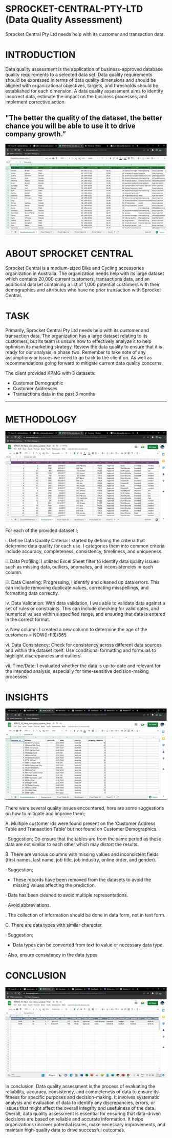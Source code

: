 # SPROCKET-CENTRAL-PTY-LTD (Data Quality Assessment)

Sprocket Central Pty Ltd needs help with its customer and transaction data.

# INTRODUCTION

Data quality assessment is the application of business-approved database quality requirements to a selected data set. Data quality requirements should be expressed in terms of data quality dimensions and should be aligned with organizational objectives, targets, and thresholds should be established for each dimension. A data quality assessment aims to identify incorrect data, estimate the impact on the business processes, and implement corrective action.

"The better the quality of the dataset, the better chance you will be able to use it to drive company growth.”
---

![](Dataset.webp)

# ABOUT SPROCKET CENTRAL

Sprocket Central is a medium-sized Bike and Cycling accessories organization in Australia. The organization needs help with its large dataset which contains 20,000 current customers, transactions data, and an additional dataset containing a list of 1,000 potential customers with their demographics and attributes who have no prior transaction with Sprocket Central.

# TASK

Primarily, Sprocket Central Pty Ltd needs help with its customer and transaction data. The organization has a large dataset relating to its customers, but its team is unsure how to effectively analyze it to help optimism its marketing strategy. Review the data quality to ensure that it is ready for our analysis in phase two. Remember to take note of any assumptions or issues we need to go back to the client on. As well as recommendations going forward to mitigate current data quality concerns.

The client provided KPMG with 3 datasets:

- Customer Demographic
- Customer Addresses
- Transactions data in the past 3 months
---

# METHODOLOGY

![](2.webp)

For each of the provided dataset I;

i. Define Data Quality Criteria: I started by defining the criteria that determine data quality for each use. I categories them into common criteria include accuracy, completeness, consistency, timeliness, and uniqueness.

ii. Data Profiling: I utilized Excel Sheet filter to identify data quality issues such as missing data, outliers, anomalies, and inconsistencies in each column.

iii. Data Cleaning: Progressing, I identify and cleaned up data errors. This can include removing duplicate values, correcting misspellings, and formatting data correctly.

iv. Data Validation: With data validation, I was able to validate data against a set of rules or constraints. This can include checking for valid dates, and numerical values within a specified range, and ensuring that data is entered in the correct format.

v. New column: I created a new column to determine the age of the customers = NOW()-F3)/365

vi. Data Consistency: Check for consistency across different data sources and within the dataset itself. Use conditional formatting and formulas to highlight discrepancies and outliers.

vii. Time/Date: I evaluated whether the data is up-to-date and relevant for the intended analysis, especially for time-sensitive decision-making processes.

# INSIGHTS

![](3.webp)

There were several quality issues encountered, here are some suggestions on how to mitigate and improve them;

A. Multiple customer ids were found present on the ‘Customer Address Table and Transaction Table’ but not found on Customer Demographics.

· Suggestion; Do ensure that the tables are from the same period as these data are not similar to each other which may distort the results.

B. There are various columns with missing values and inconsistent fields (first names, last name, job title, job industry, online order, and gender).

· Suggestion;

- These records have been removed from the datasets to avoid the missing values affecting the prediction.

· Data has been cleaned to avoid multiple representations.

· Avoid abbreviations.

. The collection of information should be done in data form, not in text form.

C. There are data types with similar character.

· Suggestion;

- Data types can be converted from text to value or necessary data type.

· Also, ensure consistency in the data types.

# CONCLUSION

![](4.webp)

In conclusion, Data quality assessment is the process of evaluating the reliability, accuracy, consistency, and completeness of data to ensure its fitness for specific purposes and decision-making. It involves systematic analysis and evaluation of data to identify any discrepancies, errors, or issues that might affect the overall integrity and usefulness of the data. Overall, data quality assessment is essential for ensuring that data-driven decisions are based on reliable and accurate information. It helps organizations uncover potential issues, make necessary improvements, and maintain high-quality data to drive successful outcomes.

